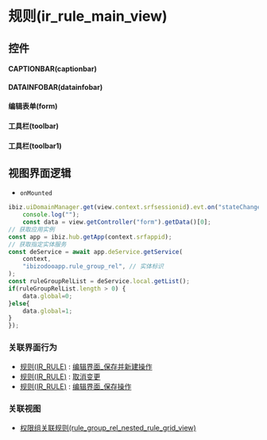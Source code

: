 # 规则(ir_rule_main_view)  <!-- {docsify-ignore-all} -->



## 控件
#### CAPTIONBAR(captionbar)
#### DATAINFOBAR(datainfobar)
#### 编辑表单(form)
#### 工具栏(toolbar)
#### 工具栏(toolbar1)

## 视图界面逻辑
* `onMounted`
```javascript
ibiz.uiDomainManager.get(view.context.srfsessionid).evt.on("stateChange", async  (state, isTrusted )=> {
    console.log("");
    const data = view.getController("form").getData()[0];
// 获取应用实例
const app = ibiz.hub.getApp(context.srfappid);
// 获取指定实体服务
const deService = await app.deService.getService(
    context,
    "ibizodooapp.rule_group_rel", // 实体标识
);
const ruleGroupRelList = deService.local.getList();
if(ruleGroupRelList.length > 0) {
    data.global=0;
}else{
    data.global=1;
}
});


```


### 关联界面行为
  * [规则(IR_RULE)](module/base/ir_rule) : [编辑界面_保存并新建操作](module/base/ir_rule#界面行为)
  * [规则(IR_RULE)](module/base/ir_rule) : [取消变更](module/base/ir_rule#界面行为)
  * [规则(IR_RULE)](module/base/ir_rule) : [编辑界面_保存操作](module/base/ir_rule#界面行为)

### 关联视图
  * [权限组关联规则(rule_group_rel_nested_rule_grid_view)](app/view/rule_group_rel_nested_rule_grid_view)

<script>
 const { createApp } = Vue
  createApp({
    data() {
      return {

      }
    }
  }).use(ElementPlus).mount('#app')
</script>